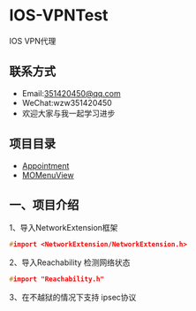 # IOS-VPNTest
IOS VPN代理 

## 联系方式 
* Email:351420450@qq.com
* WeChat:wzw351420450 
* 欢迎大家与我一起学习进步

## 项目目录
* [Appointment](https://github.com/MoPellet/Appointment)
* [MOMenuView](https://github.com/MoPellet/MOMenuView)


一、项目介绍
----------
1、导入NetworkExtension框架
```c
#import <NetworkExtension/NetworkExtension.h>
```
2、导入Reachability 检测网络状态
```c
#import "Reachability.h"
```
3、在不越狱的情况下支持 ipsec协议 




